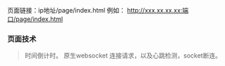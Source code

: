 页面链接：ip地址/page/index.html
例如： http://xxx.xx.xx.xx:端口/page/index.html

### 页面技术
> 时间倒计时。
> 原生websocket 连接请求，以及心跳检测，socket断连。
